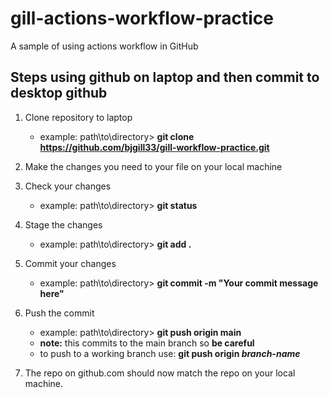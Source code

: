 # gill-actions-workflow-practice
A sample of using actions workflow in GitHub

## Steps using github on laptop and then commit to desktop github
1. Clone repository to laptop
    - example: path\to\directory> **git clone https://github.com/bjgill33/gill-workflow-practice.git**

2. Make the changes you need to your file on your local machine

3. Check your changes
    - example: path\to\directory> **git status**

4. Stage the changes
    - example: path\to\directory> **git add .**

5. Commit your changes
    - example: path\to\directory> **git commit -m "Your commit message here"**

6. Push the commit
    - example: path\to\directory> **git push origin main**
    - **note:** this commits to the main branch so **be careful**
    - to push to a working branch use: **git push origin *branch-name*** 

7. The repo on github.com should now match the repo on your local machine.

